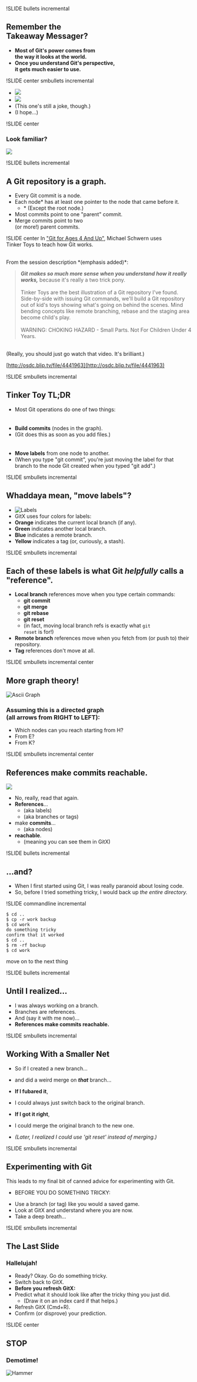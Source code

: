 !SLIDE bullets incremental
## Remember the <br />Takeaway Messager?

* **Most of Git's power comes from <br /> the way it looks at the world.**
* **Once you understand Git's perspective, <br /> it gets much easier to use.**


!SLIDE center smbullets incremental
* <img src="kent_beck_tweet.jpg">
* <img src="homeomorphic_endofunctors.jpg">
* (This one's still a joke, though.)
* <span class="aside">(I hope...)</span>


!SLIDE center
### Look familiar?
<img src="git_merge_heck.png">


!SLIDE bullets incremental
## A Git repository is a graph.
<ul>
  <li>Every Git commit is a node.</li>
  <li>
    Each node* has at least one pointer to the node that came before it.
    <ul>
      <li>* (Except the root node.)</li>
    </ul>
  </li>
  <li>Most commits point to one "parent" commit.</li>
  <li>Merge commits point to two <br /> (or more!) parent commits.</li>
</ul>


!SLIDE center
In ["Git for Ages 4 And Up"](http://2010.osdc.com.au/proposal/196/git-ages-4-and), Michael Schwern uses<br />
Tinker Toys to teach how Git works.

<br />
From the session description *(emphasis added)*:

> ***Git makes so much more sense when you understand how it really works,*** because it's really a two trick pony.
> <br /> <br />
> Tinker Toys are the best illustration of a Git repository I've found. Side-by-side with issuing Git commands, we'll build a Git repository out of kid's toys showing what's going on behind the scenes. Mind bending concepts like remote branching, rebase and the staging area become child's play.
> <br /> <br />
> WARNING: CHOKING HAZARD - Small Parts. Not For Children Under 4 Years.

<br />(Really, you should just go watch that video.  It's brilliant.)

[http://osdc.blip.tv/file/4441963](http://osdc.blip.tv/file/4441963)


!SLIDE smbullets incremental
## Tinker Toy TL;DR

* Most Git operations do one of two things:
<br /><br />&nbsp;
* **Build commits** (nodes in the graph).
* (Git does this as soon as you add files.)
<br /><br />&nbsp;
* **Move labels** from one node to another.
* (When you type "git commit", you're just moving the label for that branch to the node Git created when you typed "git add".)


!SLIDE smbullets incremental
## Whaddaya mean, "move labels"?
* ![Labels](labels.png)
* GitX uses four colors for labels:
* **Orange** indicates the current local branch (if any).
* **Green** indicates another local branch.
* **Blue** indicates a remote branch.
* **Yellow** indicates a tag (or, curiously, a stash).


!SLIDE smbullets incremental
## Each of these labels is what Git *helpfully* calls a "reference".
* **Local branch** references move when you type certain commands:
    * **git commit**
    * **git merge**
    * **git rebase**
    * **git reset**
    * (in fact, moving local branch refs is exactly what <code>git reset</code> is for!)
* **Remote branch** references move when you fetch from (or push to) their repository.
* **Tag** references don't move at all.


!SLIDE smbullets incremental center
## More graph theory!

![Ascii Graph](ascii_graph.png)

### Assuming this is a directed graph <br /> (all arrows from RIGHT to LEFT):

* Which nodes can you reach starting from H?
* From E?
* From K?


!SLIDE smbullets incremental center
## References make commits reachable.

<img src="ascii_graph.png">

* No, really, read that again.
* **References**...
    * (aka labels)
    * (aka branches or tags)
* make **commits**...
    * (aka nodes)
* **reachable**.
    * (meaning you can see them in GitX)


!SLIDE bullets incremental
## ...and?

* When I first started using Git, I was really paranoid about losing code.
* So, before I tried something tricky, I would back up *the entire directory.*


!SLIDE commandline incremental

	$ cd ..
	$ cp -r work backup
	$ cd work
	do something tricky
	confirm that it worked
	$ cd ..
	$ rm -rf backup
	$ cd work
  move on to the next thing


!SLIDE bullets incremental
## Until I realized...

* I was always working on a branch.
* Branches are references.
* And (say it with me now)...
* **References make commits reachable.**


!SLIDE smbullets incremental
## Working With a Smaller Net
* So if I created a new branch...
* and did a weird merge on ***that*** branch...

* **If I fubared it**,
* I could always just switch back to the original branch.
* **If I got it right**,
* I could merge the original branch to the new one.
* *(Later, I realized I could use 'git reset' instead of merging.)*


!SLIDE smbullets incremental
## Experimenting with Git
<div class="centerme">This leads to my final bit of canned advice for experimenting with Git.</div>

* BEFORE YOU DO SOMETHING TRICKY:
<!-- * ![Tryscience](tryscience.png) -->
* Use a branch (or tag) like you would a saved game.
* Look at GitX and understand where you are now.
* Take a deep breath...


!SLIDE smbullets incremental
## The Last Slide
### Hallelujah!

* Ready? Okay. Go do something tricky.
* Switch back to GitX.
* **Before you refresh GitX:**
* Predict what it should look like after the tricky thing you just did.
    * (Draw it on an index card if that helps.)
* Refresh GitX (Cmd+R).
* Confirm (or disprove) your prediction.


!SLIDE center
## STOP
### Demotime!

![Hammer](hammer.jpg)
